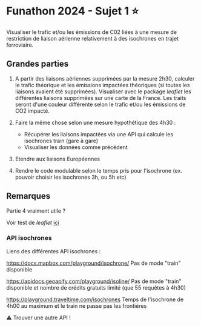 # Funathon 2024 - Sujet 1 :star:

Visualiser le trafic et/ou les émissions de C02 liées à une mesure de restriction de liaison aérienne relativement à des isochrones en trajet ferroviaire.

## Grandes parties

1. A partir des liaisons aériennes supprimées par la mesure 2h30, calculer le trafic théorique et les émissions impactées théoriques (si toutes les liaisons avaient été supprimées). Visualiser avec le package _leaflet_ les différentes liaisons supprimées sur une carte de la France. Les traits seront d'une couleur différente selon le trafic et/ou les émissions de CO2 impacté.

2. Faire la même chose selon une mesure hypothétique des 4h30 :
   - Récupérer les liaisons impactées via une API qui calcule les isochrones train (gare à gare)
   - Visualiser les données comme précédent

3. Etendre aux liaisons Européennes

4. Rendre le code modulable selon le temps pris pour l'isochrone (ex. pouvoir choisir les isochrones 3h, ou 5h etc)

## Remarques

Partie 4 vraiment utile ?

Voir test de _leaflet_ [ici](https://github.com/ThomLecha/TestDeDataVisualisation)

### API isochrones
Liens des différentes API isochrones :

https://docs.mapbox.com/playground/isochrone/
Pas de mode "train" disponible

https://apidocs.geoapify.com/playground/isoline/
Pas de mode "train" disponible et nombre de crédits gratuits limité (que 55 requêtes à 4h30)

https://playground.traveltime.com/isochrones
Temps de l'isochrone de 4h00 au maximum et le train ne passe pas les frontières

:warning: Trouver une autre API !


